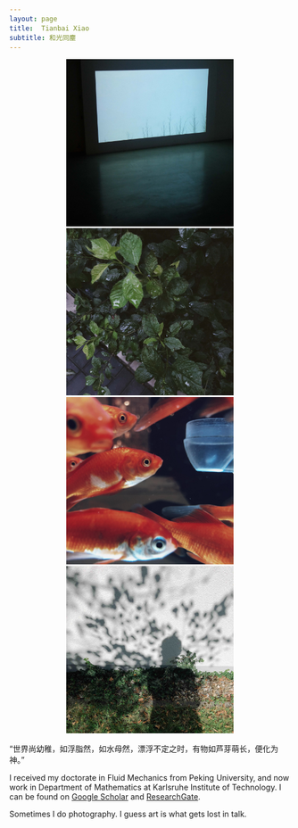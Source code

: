 ```yaml
---
layout: page
title:  Tianbai Xiao
subtitle: 和光同塵
---
```


<center class="half">
    <img src="./img/film.jpg" width="300"/>
    <img src="./img/leaf.jpg" width="300"/>
</center>


<center class="half">
    <img src="./img/fish.jpg" width="300"/>
    <img src="./img/shadow.jpg" width="300"/>
</center>

“世界尚幼稚，如浮脂然，如水母然，漂浮不定之时，有物如芦芽萌长，便化为神。” 

I received my doctorate in Fluid Mechanics from Peking University, and now work in Department of Mathematics at Karlsruhe Institute of Technology. I can be found on [Google Scholar](https://scholar.google.com/citations?user=wFTQeXwAAAAJ&hl=en&oi=ao) and [ResearchGate](https://www.researchgate.net/profile/Tianbai_Xiao).

Sometimes I do photography. I guess art is what gets lost in talk.